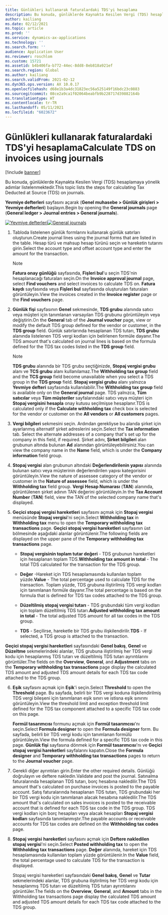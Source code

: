 ```yaml
---
title: Günlükleri kullanarak faturalardaki TDS'yi hesaplama
description: Bu konuda, günlüklerde Kaynakta Kesilen Vergi (TDS) hesaplamaya yönelik adımlar listelenmektedir.
author: kailiang
ms.date: 02/12/2021
ms.topic: article
ms.prod: ''
ms.service: dynamics-ax-applications
ms.technology: ''
ms.search.form: ''
audience: Application User
ms.reviewer: roschlom
ms.custom: 15721
ms.assetid: b4b406fa-b772-44ec-8dd8-8eb818a921ef
ms.search.region: Global
ms.author: kailiang
ms.search.validFrom: 2021-02-12
ms.dyn365.ops.version: AX 10.0.17
ms.openlocfilehash: d68e1b3a4dc31823ec56a525149f16bdc23c0883
ms.sourcegitcommit: 08ce2a9ca1f02064beabfb9b228717d39882164b
ms.translationtype: HT
ms.contentlocale: tr-TR
ms.lasthandoff: 05/11/2021
ms.locfileid: "6023672"
---
```

# <a name="calculate-tds-on-invoices-using-journals"></a><span data-ttu-id="c688b-103">Günlükleri kullanarak faturalardaki TDS'yi hesaplama</span><span class="sxs-lookup"><span data-stu-id="c688b-103">Calculate TDS on invoices using journals</span></span>

[!include [banner](../includes/banner.md)]

<span data-ttu-id="c688b-104">Bu konuda, günlüklerde Kaynakta Kesilen Vergi (TDS) hesaplamaya yönelik adımlar listelenmektedir.</span><span class="sxs-lookup"><span data-stu-id="c688b-104">This topic lists the steps for calculating Tax Deducted at Source (TDS) on journals.</span></span>

<span data-ttu-id="c688b-105">**Yevmiye defterleri** sayfasını açarak (**Genel muhasebe > Günlük girişleri > Yevmiye defterleri**) başlayın.</span><span class="sxs-lookup"><span data-stu-id="c688b-105">Begin by opening the **General journals** page (**General ledger > Journal entries > General journals**).</span></span>

<span data-ttu-id="c688b-106">[![Yevmiye defterleri](./media/apac-ind-TDS-57.png)](./media/apac-ind-TDS-57.png)</span><span class="sxs-lookup"><span data-stu-id="c688b-106">[![General journals](./media/apac-ind-TDS-57.png)](./media/apac-ind-TDS-57.png)</span></span>

1. <span data-ttu-id="c688b-107">Tabloda listelenen günlük formlarını kullanarak günlük satırları oluşturun.</span><span class="sxs-lookup"><span data-stu-id="c688b-107">Create journal lines using the journal forms that are listed in the table.</span></span> <span data-ttu-id="c688b-108">Hesap türü ve mahsup hesap türünü seçin ve hareketin tutarını girin.</span><span class="sxs-lookup"><span data-stu-id="c688b-108">Select the account type and offset account type and enter the amount for the transaction.</span></span> 

   > [!NOTE]
   > <span data-ttu-id="c688b-109">**Fatura onay günlüğü** sayfasında, **Fişleri bul**'u seçin TDS'nin hesaplanacağı faturaları seçin.</span><span class="sxs-lookup"><span data-stu-id="c688b-109">On the **Invoice approval journal** page, select **Find vouchers** and select invoices to calculate TDS on.</span></span> <span data-ttu-id="c688b-110">**Fatura kaydı** sayfasında veya **Fişleri bul** sayfasında oluşturulan faturaları görüntüleyin.</span><span class="sxs-lookup"><span data-stu-id="c688b-110">View the invoices created in the **Invoice register** page or the **Find vouchers** page.</span></span>  

2. <span data-ttu-id="c688b-111">**Günlük fişi** sayfasının **Genel** sekmesinde, **TDS grubu** alanında satıcı veya müşteri için tanımlanan varsayılan TDS grubunu görüntüleyin veya değiştirin.</span><span class="sxs-lookup"><span data-stu-id="c688b-111">On the **General** tab of the **Journal voucher** page, view or modify the default TDS group defined for the vendor or customer, in the **TDS group** field.</span></span> <span data-ttu-id="c688b-112">Günlük satırlarında hesaplanan TDS tutarı, **TDS grubu** alanında listelenen TDS vergi kodları için belirlenen formüle dayanır.</span><span class="sxs-lookup"><span data-stu-id="c688b-112">The TDS amount that's calculated on journal lines is based on the formula defined for the TDS tax codes listed in the **TDS group** field.</span></span> 

   > [!NOTE]
   > <span data-ttu-id="c688b-113">**TDS grubu** alanında bir TDS grubu seçtiğinizde, **Stopaj vergisi grubu** alanı ve **TCS grubu** alanı kullanılamaz.</span><span class="sxs-lookup"><span data-stu-id="c688b-113">The **Withholding tax group**  field and the **TCS group** field become unavailable when you select a TDS group in the **TDS group** field.</span></span> <span data-ttu-id="c688b-114">**Stopaj vergisi grubu** alanı yalnızca **Yevmiye defteri** sayfasında kullanılabilir.</span><span class="sxs-lookup"><span data-stu-id="c688b-114">The **Withholding tax group** field is available only on the **General journal** page.</span></span> <span data-ttu-id="c688b-115">TDS yalnızca, **Tüm satıcılar** veya **Tüm müşteriler** sayfalarındaki satıcı veya müşteri için **Stopaj vergisini hesapla** onay kutusu seçilmişse hesaplanır.</span><span class="sxs-lookup"><span data-stu-id="c688b-115">TDS is calculated only if the **Calculate withholding tax** check box is selected for the vendor or customer on the **All vendors** or **All customers** pages.</span></span>   

3. <span data-ttu-id="c688b-116">**Vergi bilgileri** sekmesini seçin. Ardından gerekliyse bu alanda şirket için ayarlanmış alternatif şirket adreslerini seçin.</span><span class="sxs-lookup"><span data-stu-id="c688b-116">Select the **Tax information** tab. Select the alternate addresses of a company that's set up for the company in this field, if required.</span></span> <span data-ttu-id="c688b-117">Şirket adını, **Şirket bilgileri** alan grubunun altında bulunan **Ad** alanından görüntüleyebilirsiniz.</span><span class="sxs-lookup"><span data-stu-id="c688b-117">You can view the company name in the **Name** field, which is under the **Company information** field group.</span></span> 

4. <span data-ttu-id="c688b-118">**Stopaj vergisi** alan grubunun altındaki **Değerlendirilenin yapısı** alanında bulunan satıcı veya müşterinin değerlendirilen yapısı kategorisini görüntüleyin.</span><span class="sxs-lookup"><span data-stu-id="c688b-118">View the nature of assessee category of the vendor or customer in the **Nature of assessee** field, which is under the **Withholding tax** field group.</span></span> <span data-ttu-id="c688b-119">**Vergi Hesap Numarası** (**TAN**) alanında, görüntülenen şirket adının TAN değerini görüntüleyin.</span><span class="sxs-lookup"><span data-stu-id="c688b-119">In the **Tax Account Number** (**TAN**) field, view the TAN of the selected company name that's displayed.</span></span>  

5. <span data-ttu-id="c688b-120">**Geçici stopaj vergisi hareketleri** sayfasını açmak için **Stopaj vergisi** menüsünde **Stopaj vergisi**'ni seçin.</span><span class="sxs-lookup"><span data-stu-id="c688b-120">Select **Withholding tax** in **Withholding tax** menu to open the **Temporary withholding tax transactions** page.</span></span> <span data-ttu-id="c688b-121">**Geçici stopaj vergisi hareketleri** sayfasının üst bölmesinde aşağıdaki alanlar görüntülenir.</span><span class="sxs-lookup"><span data-stu-id="c688b-121">The following fields are displayed on the upper pane of the **Temporary withholding tax transactions** page.</span></span>

   - <span data-ttu-id="c688b-122">**Stopaj vergisinin toplam tutar değeri** - TDS grubunun hareketleri için hesaplanan toplam TDS.</span><span class="sxs-lookup"><span data-stu-id="c688b-122">**Withholding tax amount in total** - The total TDS calculated for the transaction for the TDS group.</span></span>

   - <span data-ttu-id="c688b-123">**Değer** -Hareket için TDS hesaplamasında kullanılan toplam yüzde.</span><span class="sxs-lookup"><span data-stu-id="c688b-123">**Value** - The total percentage used to calculate TDS for the transaction.</span></span> <span data-ttu-id="c688b-124">Toplam yüzde, TDS grubuna iliştirilmiş TDS vergi kodları için tanımlanan formüle dayanır.</span><span class="sxs-lookup"><span data-stu-id="c688b-124">The total percentage is based on the formula that is defined for TDS tax codes attached to the TDS group.</span></span>

   - <span data-ttu-id="c688b-125">**Düzeltilmiş stopaj vergisi tutarı** - TDS grubundaki tüm vergi kodları için toplam düzeltilmiş TDS tutarı.</span><span class="sxs-lookup"><span data-stu-id="c688b-125">**Adjusted withholding tax amount in total** - The total adjusted TDS amount for all tax codes in the TDS group.</span></span>

   - <span data-ttu-id="c688b-126">**TDS** - Seçilirse, hareketle bir TDS grubu ilişkilendirilir.</span><span class="sxs-lookup"><span data-stu-id="c688b-126">**TDS** - If selected, a TDS group is attached to the transaction.</span></span>

  <span data-ttu-id="c688b-127">**Geçici stopaj vergisi hareketleri** sayfasındaki **Genel bakış**, **Genel** ve **Düzeltme** sekmelerindeki alanlar, TDS grubuna iliştirilmiş her TDS vergi kodu için hesaplanmış TDS tutarı ve düzeltilmiş TDS tutarı ayrıntılarını görüntüler.</span><span class="sxs-lookup"><span data-stu-id="c688b-127">The fields on the **Overview**, **General**, and **Adjustment** tabs on the **Temporary withholding tax transactions** page display the calculated TDS amount and adjusted TDS amount details for each TDS tax code attached to the TDS group.</span></span>

6. <span data-ttu-id="c688b-128">**Eşik** sayfasını açmak için **Eşik**'i seçin.</span><span class="sxs-lookup"><span data-stu-id="c688b-128">Select **Threshold** to open the **Threshold** page.</span></span> <span data-ttu-id="c688b-129">Bu sayfada, belirli bir TDS vergi koduna ilişkilendirilmiş TDS vergi bileşeni için tanımlanan eşik sınırı ve istisna eşik sınırını görüntüleyin.</span><span class="sxs-lookup"><span data-stu-id="c688b-129">View the threshold limit and exception threshold limit defined for the TDS tax component attached to a specific TDS tax code on this page.</span></span>

   <span data-ttu-id="c688b-130">**Formül tasarımcısı** formunu açmak için **Formül tasarımcısı**'nı seçin.</span><span class="sxs-lookup"><span data-stu-id="c688b-130">Select **Formula designer** to open the **Formula designer** form.</span></span> <span data-ttu-id="c688b-131">Bu sayfada, belirli bir TDS vergi kodu için tanımlanan formülü görüntüleyin.</span><span class="sxs-lookup"><span data-stu-id="c688b-131">View the formula defined for a specific TDS tax code in this page.</span></span> <span data-ttu-id="c688b-132">**Günlük fişi** sayfasına dönmek için **Formül tasarımcısı**'nı ve **Geçici stopaj vergisi hareketleri** sayfalarını kapatın.</span><span class="sxs-lookup"><span data-stu-id="c688b-132">Close the **Formula designer** and **Temporary withholding tax transactions** pages to return to the **Journal voucher** page.</span></span>

8. <span data-ttu-id="c688b-133">Gerekli diğer ayrıntıları girin.</span><span class="sxs-lookup"><span data-stu-id="c688b-133">Enter the other required details.</span></span> <span data-ttu-id="c688b-134">Günlüğü doğrulayın ve deftere nakledin.</span><span class="sxs-lookup"><span data-stu-id="c688b-134">Validate and post the journal.</span></span> <span data-ttu-id="c688b-135">Satınalma faturalarında hesaplanan TDS tutarı, borç hesabına nakledilir.</span><span class="sxs-lookup"><span data-stu-id="c688b-135">The TDS amount that's calculated on purchase invoices is posted to the payable account.</span></span> <span data-ttu-id="c688b-136">Satış faturalarında hesaplanan TDS tutarı, TDS grubundaki her bir TDS vergi kodu için tanımlanan alacak hesabına nakledilir.</span><span class="sxs-lookup"><span data-stu-id="c688b-136">The TDS amount that's calculated on sales invoices is posted to the receivable account that is defined for each TDS tax code in the TDS group.</span></span> <span data-ttu-id="c688b-137">TDS vergi kodları için borç hesapları veya alacak hesapları **Stopaj vergisi kodları** sayfasında tanımlanmıştır.</span><span class="sxs-lookup"><span data-stu-id="c688b-137">The payable accounts or receivable accounts for TDS tax codes are defined on the **Withholding tax codes** page.</span></span>

9. <span data-ttu-id="c688b-138">**Stopaj** **vergisi** **hareketleri** sayfasını açmak için **Deftere nakledilen stopaj vergisi**'ni seçin.</span><span class="sxs-lookup"><span data-stu-id="c688b-138">Select **Posted withholding tax** to open the **Withholding** **tax** **transactions** page.</span></span> <span data-ttu-id="c688b-139">**Değer** alanında, hareket için TDS hesaplamasında kullanılan toplam yüzde görüntülenir.</span><span class="sxs-lookup"><span data-stu-id="c688b-139">In the **Value** field, the total percentage used to calculate TDS for the transaction is displayed.</span></span>

   <span data-ttu-id="c688b-140">Stopaj vergisi hareketleri sayfasındaki **Genel bakış**, **Genel** ve **Tutar** sekmelerindeki alanlar, TDS grubuna iliştirilmiş her TDS vergi kodu için hesaplanmış TDS tutarı ve düzeltilmiş TDS tutarı ayrıntılarını görüntüler.</span><span class="sxs-lookup"><span data-stu-id="c688b-140">The fields on the **Overview**, **General**, and **Amount** tabs in the Withholding tax transactions page display the calculated TDS amount and adjusted TDS amount details for each TDS tax code attached to the TDS group.</span></span>
